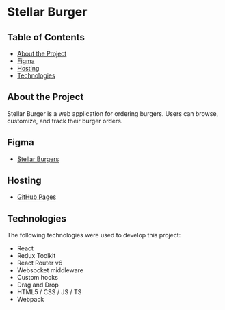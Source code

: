 # Stellar Burger

## Table of Contents

- [About the Project](#about-the-project)
- [Figma](#figma)
- [Hosting](#hosting)
- [Technologies](#technologies)

## About the Project

Stellar Burger is a web application for ordering burgers. Users can browse, customize, and track their burger orders.

## Figma

- [Stellar Burgers](https://www.figma.com/file/Cw6N4OO8K4ewQ6I4xfzU3X/React_Stellar_Burger?node-id=724%3A432&mode=dev)

## Hosting

- [GitHub Pages](https://aldukhov.github.io/react-stellar-burger/)

## Technologies

The following technologies were used to develop this project:

- React
- Redux Toolkit
- React Router v6
- Websocket middleware
- Custom hooks
- Drag and Drop
- HTML5 / CSS / JS / TS
- Webpack
